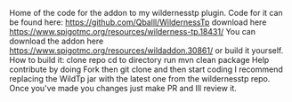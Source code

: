 Home of the code for the addon to my wildernesstp plugin. 
Code for it can be found here: https://github.com/Qballl/WildernessTp download here https://www.spigotmc.org/resources/wilderness-tp.18431/
You can download the addon here https://www.spigotmc.org/resources/wildaddon.30861/ or build it yourself.
How to build it:
clone repo
cd to directory
run mvn clean package
Help contribute by doing
Fork then git clone
and then start coding I recommend replacing the WildTp jar with the latest one from the wildernesstp repo.
Once you've made you changes just make PR and Ill review it.